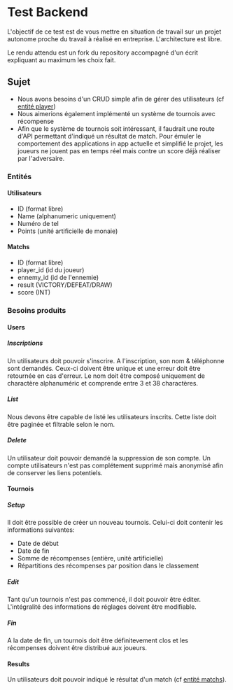 # Test Backend

L'objectif de ce test est de vous mettre en situation de travail sur un
projet autonome proche du travail à réalisé en entreprise.
L'architecture est libre.

Le rendu attendu est un fork du repository accompagné d'un écrit
expliquant au maximum les choix fait.

## Sujet

- Nous avons besoins d'un CRUD simple afin de gérer des utilisateurs (cf [entité player](#utilisateurs))
- Nous aimerions également implémenté un système de tournois avec récompense
- Afin que le système de tournois soit intéressant, il faudrait une route d'API permettant
    d'indiqué un résultat de match.
    Pour émuler le comportement des applications in app actuelle et simplifié le projet,
    les joueurs ne jouent pas en temps réel mais contre un score déjà réaliser par l'adversaire.

### Entités

#### Utilisateurs

- ID (format libre)
- Name (alphanumeric uniquement)
- Numéro de tel
- Points (unité artificielle de monaie)

#### Matchs

- ID (format libre)
- player_id (id du joueur)
- ennemy_id (id de l'ennemie)
- result (VICTORY/DEFEAT/DRAW)
- score (INT)

### Besoins produits

#### Users

##### Inscriptions

Un utilisateurs doit pouvoir s'inscrire. A l'inscription, son nom & téléphonne sont demandés.
Ceux-ci doivent être unique et une erreur doit être retournée en cas d'erreur.
Le nom doit être composé uniquement de charactère alphanuméric et comprende entre 3 et 38 charactères.

##### List

Nous devons être capable de listé les utilisateurs inscrits.
Cette liste doit être paginée et filtrable selon le nom.

##### Delete

Un utilisateur doit pouvoir demandé la suppression de son compte.
Un compte utilisateurs n'est pas complétement supprimé mais anonymisé
afin de conserver les liens potentiels.

#### Tournois

##### Setup

Il doit être possible de créer un nouveau tournois.
Celui-ci doit contenir les informations suivantes:

- Date de début
- Date de fin
- Somme de récompenses (entière, unité artificielle)
- Répartitions des récompenses par position dans le classement

##### Edit

Tant qu'un tournois n'est pas commencé, il doit pouvoir être éditer.
L'intégralité des informations de réglages doivent être modifiable.

##### Fin

A la date de fin, un tournois doit être définitevement clos et les récompenses
doivent être distribué aux joueurs.

#### Results

Un utilisateurs doit pouvoir indiqué le résultat d'un match (cf [entité matchs](#matchs)).
